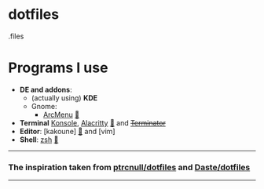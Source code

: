 # dotfiles

.files

# Programs I use
- **DE and addons**:
    - (actually using) **KDE**
    - Gnome:
      - [ArcMenu](https://gitlab.com/arcmenu/ArcMenu) [:pencil:](https://github.com/mlunax/dotfiles/blob/master/configs/arcmenu)
- **Terminal** [Konsole](https://invent.kde.org/utilities/konsole), [Alacritty](https://github.com/alacritty/alacritty) [:pencil:](https://github.com/mlunax/dotfiles/blob/master/.config/alacritty.yml) and ~~[Terminator](https://github.com/gnome-terminator/terminator)~~
- **Editor**: [kakoune] [:pencil:](https://github.com/mlunax/dotfiles/blob/master/.config/kak/kakrc) and [vim]
- **Shell**: [zsh](https://github.com/ohmyzsh/ohmyzsh) [:pencil:](https://github.com/mlunax/dotfiles/blob/master/.zshrc)

---
### The inspiration taken from [ptrcnull](https://github.com/ptrcnull/)[/dotfiles](https://github.com/ptrcnull/dotfiles) and [Daste](https://github.com/Daste745)[/dotfiles](https://github.com/Daste745/dotfiles/)
---
